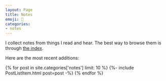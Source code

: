 ```yaml
---
layout: Page
title: Notes
emoji: 📝
categories:
- notes
---
```


I collect notes from things I read and hear.
The best way to browse them is through [the index](/tags).

Here are the most recent additions:

{% for post in site.categories['notes'] limit: 10 %}
{%- include PostListItem.html post=post -%}
{% endfor %}
